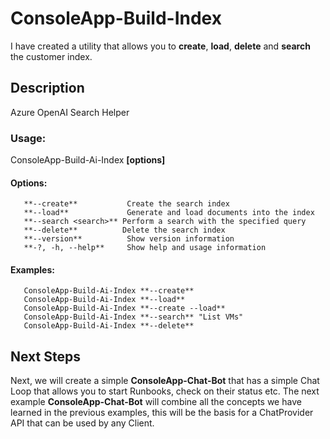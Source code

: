 # ConsoleApp-Build-Index
I have created a utility that allows you to **create**, **load**, **delete** and **search** the customer index.

## Description
Azure OpenAI Search Helper

### Usage:
 ConsoleApp-Build-Ai-Index **[options]**

#### Options:
   ```
      **--create**           Create the search index
      **--load**             Generate and load documents into the index
      **--search <search>** Perform a search with the specified query
      **--delete**          Delete the search index
      **--version**          Show version information
      **-?, -h, --help**     Show help and usage information
   ```

#### Examples:
   ~~~
      ConsoleApp-Build-Ai-Index **--create**
      ConsoleApp-Build-Ai-Index **--load**
      ConsoleApp-Build-Ai-Index **--create --load**
      ConsoleApp-Build-Ai-Index **--search** "List VMs"
      ConsoleApp-Build-Ai-Index **--delete**
   ~~~

## Next Steps
Next, we will create a simple **ConsoleApp-Chat-Bot** that has a simple Chat Loop that allows you to start Runbooks, check on their status etc.  The next example **ConsoleApp-Chat-Bot** will combine all the concepts we have learned in the previous examples, this will be the basis for a ChatProvider API that can be used by any Client.



